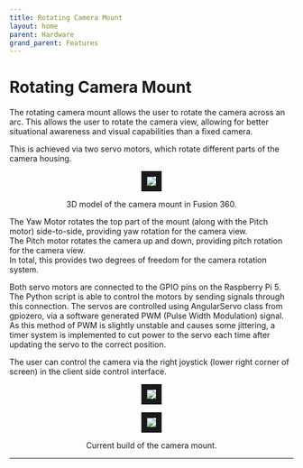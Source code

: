 ```yaml
---
title: Rotating Camera Mount
layout: home
parent: Hardware
grand_parent: Features
---
```

# Rotating Camera Mount

The rotating camera mount allows the user to rotate the camera across an arc. This allows the user to rotate the camera view, allowing for better situational awareness and visual capabilities than a fixed camera.  

This is achieved via two servo motors, which rotate different parts of the camera housing.  
  
<p align="center">
<img src="https://github.com/user-attachments/assets/c36c8585-dcb1-4d7e-b622-c5144273ea22" border="10"/>  
</p>
<p align="center">
3D model of the camera mount in Fusion 360.  
</p>
  
The Yaw Motor rotates the top part of the mount (along with the Pitch motor) side-to-side, providing yaw rotation for the camera view.   
The Pitch motor rotates the camera up and down, providing pitch rotation for the camera view.   
In total, this provides two degrees of freedom for the camera rotation system.   
  
Both servo motors are connected to the GPIO pins on the Raspberry Pi 5. The Python script is able to control the motors by sending signals through this connection. The servos are controlled using AngularServo class from gpiozero, via a software generated PWM (Pulse Width Modulation) signal. As this method of PWM is slightly unstable and causes some jittering, a timer system is implemented to cut power to the servo each time after updating the servo to the correct position.

The user can control the camera via the right joystick (lower right corner of screen) in the client side control interface.  

<p align="center">
<img src="https://github.com/user-attachments/assets/2573fc3f-3f18-43fe-aa63-a6b1a400a892" border="10"/>  
</p>
<p align="center">
<img src="https://github.com/user-attachments/assets/24aa5293-2328-4e97-b0d2-59e99e271049" border="10"/>  
</p>
<p align="center">
Current build of the camera mount.    
</p>


----

[Just the Docs]: https://just-the-docs.github.io/just-the-docs/
[GitHub Pages]: https://docs.github.com/en/pages
[README]: https://github.com/just-the-docs/just-the-docs-template/blob/main/README.md
[Jekyll]: https://jekyllrb.com
[GitHub Pages / Actions workflow]: https://github.blog/changelog/2022-07-27-github-pages-custom-github-actions-workflows-beta/
[use this template]: https://github.com/just-the-docs/just-the-docs-template/generate
